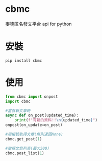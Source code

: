 # cbmc
麥塊匿名發文平台 api for python

# 安裝
```
pip install cbmc
```

# 使用

```py
from cbmc import onpost
import cbmc

#當有新文章時
async def on_post(updated_time):
    print(f"有新的資料!!\n{updated_time}")
onpost(on_update=on_post)

#用編號取得文章(無則返回None)
cbmc.get_post(1)

#取得文章列表(最大300)
cbmc.post_list(1)
```